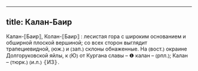 
---
title: Калан-Баир
---
Калан-⟦Баир⟧, Колан-⟦Баир⟧
: лесистая гора с широким основанием и обширной плоской вершиной; со всех сторон выглядит трапециевидной, ⦅юж.⦆ и ⦅зап.⦆ склоны обнаженные. На ⦅вост.⦆ окраине Долгоруковской яйлы, к ⦅Ю⦆ от Кургана славы – ❶ калан – ⦅рпл.⦆; Калан – ⦅тюрк.⦆ ⦅и.л.⦆ ⦃И3⦄.
